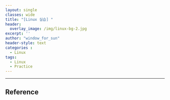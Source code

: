 ```yaml
--- 
layout: single
classes: wide
title: "[Linux 실습] "
header:
  overlay_image: /img/linux-bg-2.jpg
excerpt: ''
author: "window_for_sun"
header-style: text
categories :
  - Linux
tags:
  - Linux
  - Practice
---  
```



---
## Reference
[]()  